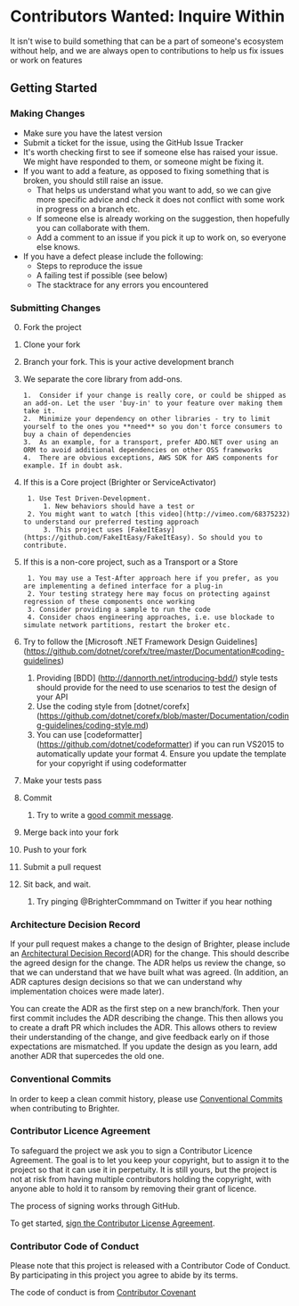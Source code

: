 # **Contributors Wanted: Inquire Within** #
It isn't wise to build something that can be a part of someone's ecosystem without help, and we are always open to contributions to help us fix issues or work on features

## Getting Started ##

### Making Changes ###

- Make sure you have the latest version
- Submit a ticket for the issue, using the GitHub Issue Tracker
- It's worth checking first to see if someone else has raised your issue. We might have responded to them, or someone might be fixing it.
- If you want to add a feature, as opposed to fixing something that is broken, you should still raise an issue. 
	- That helps us understand what you want to add, so we can give more specific advice and check it does not conflict with some work in progress on a branch etc. 
	- If someone else is already working on the suggestion, then hopefully you can collaborate with them.
	- Add a comment to an issue if you pick it up to work on, so everyone else knows.
- If you have a defect please include the following:
	- Steps to reproduce the issue
	- A failing test if possible (see below)
	- The stacktrace for any errors you encountered


### Submitting Changes ###

0. Fork the project
0. Clone your fork
0. Branch your fork. This is your active development branch   
0.  We separate the core library from add-ons. 

        1.  Consider if your change is really core, or could be shipped as an add-on. Let the user 'buy-in' to your feature over making them take it.
        2.  Minimize your dependency on other libraries - try to limit yourself to the ones you **need** so you don't force consumers to buy a chain of dependencies
        3.  As an example, for a transport, prefer ADO.NET over using an ORM to avoid additional dependencies on other OSS frameworks
        4.  There are obvious exceptions, AWS SDK for AWS components for example. If in doubt ask.    
        
0. If this is a Core project (Brighter or ServiceActivator) 

        1. Use Test Driven-Development. 
	        1. New behaviors should have a test or 
		2. You might want to watch [this video](http://vimeo.com/68375232) to understand our preferred testing approach 
	        3. This project uses [FakeItEasy](https://github.com/FakeItEasy/FakeItEasy). So should you to contribute.
	        
0. If this is a non-core project, such as a Transport or a Store

        1. You may use a Test-After approach here if you prefer, as you are implementing a defined interface for a plug-in
        2. Your testing strategy here may focus on protecting against regression of these components once working
        3. Consider providing a sample to run the code
        4. Consider chaos engineering approaches, i.e. use blockade to simulate network partitions, restart the broker etc.  
              
0. Try to follow the [Microsoft .NET Framework Design Guidelines] (https://github.com/dotnet/corefx/tree/master/Documentation#coding-guidelines)

	1. Providing [BDD] (http://dannorth.net/introducing-bdd/) style tests should provide for the need to use scenarios to test the design of your API
	2. Use the coding style from [dotnet/corefx] (https://github.com/dotnet/corefx/blob/master/Documentation/coding-guidelines/coding-style.md)
	3. You can use [codeformatter] (https://github.com/dotnet/codeformatter) if you can run VS2015 to automatically update your format
        4. Ensure you update the template for your copyright if using codeformatter 
		
0. Make your tests pass   
0. Commit

	1. Try to write a [good commit message](http://tbaggery.com/2008/04/19/a-note-about-git-commit-messages.html).
	    
0. Merge back into your fork
0. Push to your fork
0. Submit a pull request
0. Sit back, and wait. 

	1. Try pinging @BrighterCommmand on Twitter if you hear nothing

### Architecture Decision Record ###
If your pull request makes a change to the design of Brighter, please include an [Architectural Decision Record](https://cognitect.com/blog/2011/11/15/documenting-architecture-decisions)(ADR) for the change. This should describe the agreed design for the change. The ADR helps us review the change, so that we can understand that we have built what was agreed. (In addition, an ADR captures design decisions so that we can understand why implementation choices were made later).

You can create the ADR as the first step on a new branch/fork. Then your first commit includes the ADR describing the change. This then allows you to create a draft PR which includes the ADR. This allows others to review their understanding of the change, and give feedback early on if those expectations are mismatched. If you update the design as you learn, add another ADR that supercedes the old one.

### Conventional Commits ###
In order to keep a clean commit history, please use [Conventional Commits](https://www.conventionalcommits.org/en/v1.0.0/#specification) when contributing to Brighter.

### Contributor Licence Agreement ###
To safeguard the project we ask you to sign a Contributor Licence Agreement. The goal is to let you keep your copyright, but to assign it to the project so that it can use it in perpetuity. It is still yours, but the project is not at risk from having multiple contributors holding the copyright, with anyone able to hold it to ransom by removing their grant of licence.

The process of signing works through GitHub.

To get started, <a href="https://www.clahub.com/agreements/iancooper/Paramore">sign the Contributor License Agreement</a>. 

### Contributor Code of Conduct ###
Please note that this project is released with a Contributor Code of Conduct. By participating in this project you agree to abide by its terms.

The code of conduct is from [Contributor Covenant](http://contributor-covenant.org/)

